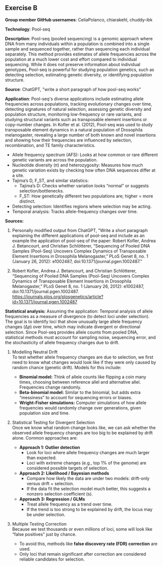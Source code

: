 ## Exercise B
**Group member GitHub usernames**: CeliaPolanco, chiarakehl, chuddy-ibk

**Technology**: Pool-seq

**Description**: Pool-seq (pooled sequencing) is a genomic approach where DNA from many individuals within a population is combined into a single sample and sequenced together, rather than sequencing each individual separately. This method provides estimates of allele frequencies across the population at a much lower cost and effort compared to individual sequencing. While it does not preserve information about individual genotypes, Pool-seq is powerful for studying population genetics, such as detecting selection, estimating genetic diversity, or identifying population structure.

**Source**: ChatGPT, "write a short paragraph of how pool-seq works"

**Application**: Pool-seq's diverse applications include estimating allele frequencies across populations, tracking evolutionary changes over time, detecting signatures of natural selection, assessing genetic diversity and population structure, monitoring low-frequency or rare variants, and studying structural variants such as transposable element insertions or copy-number changes. In Kofler et al. (2012), Pool-seq was used to study transposable element dynamics in a natural population of Drosophila melanogaster, revealing a large number of both known and novel insertions and showing how their frequencies are influenced by selection, recombination, and TE family characteristics.

- Allele frequency spectrum (AFS): Looks at how common or rare different genetic variants are across the population.
- Nucleotide diversity (π) and heterozygosity: Measures how much genetic variation exists by checking how often DNA sequences differ at a site.
- Tajima’s D, F_ST, and similar statistics:
    - Tajima’s D: Checks whether variation looks “normal” or suggests selection/bottlenecks.
    - F_ST: How genetically different two populations are; higher = more distinct.
- Detecting selection: Identifies regions where selection may be acting.
- Temporal analysis: Tracks allele-frequency changes over time.

**Sources:** 

1. Personally modified output from ChatGPT, "Write a short paragraph explaining the different applications of pool-seq and include as an example the application of pool-seq of the paper: Robert Kofler, Andrea J. Betancourt, and Christian Schlötterer, “Sequencing of Pooled DNA Samples (Pool-Seq) Uncovers Complex Dynamics of Transposable Element Insertions in Drosophila Melanogaster,” PLoS Genet 8, no. 1 (January 26, 2012): e1002487, doi:10.1371/journal.pgen.1002487."

2. Robert Kofler, Andrea J. Betancourt, and Christian Schlötterer, “Sequencing of Pooled DNA Samples (Pool-Seq) Uncovers Complex Dynamics of Transposable Element Insertions in Drosophila Melanogaster,” PLoS Genet 8, no. 1 (January 26, 2012): e1002487, doi:10.1371/journal.pgen.1002487.
https://journals.plos.org/plosgenetics/article?id=10.1371/journal.pgen.1002487

**Statistical analysis:** Assuming the application: Temporal analysis of allele frequencies as a measure of divergence (to detect loci under selection). The goal is to identify loci that show unusually large allele frequency changes (Δ𝑝) over time, which may indicate divergent or directional selection. Since Pool-seq provides allele counts from pooled DNA, statistical methods must account for sampling noise, sequencing error, and the stochasticity of allele frequency changes due to drift.

1) Modelling Neutral Drift  
    To test whether allele frequency changes are due to selection, we first need to know what changes would look like if they were only caused by random chance (genetic drift). Models for this include:  
    - **Binomial model:** Think of allele counts like flipping a coin many times, choosing between reference allel and alternative allel. Frequencies change randomly.  
    - **Beta-binomial model:** Similar to the binomial, but adds extra “messiness” to account for sequencing errors or biases.  
    - **Wright-Fisher simulations:** Computer simulations of how allele frequencies would randomly change over generations, given population size and time.  

2) Statistical Testing for Divergent Selection  
    Once we know what random change looks like, we can ask whether the observed allele frequency changes are too big to be explained by drift alone. Common approaches are:  
    - **Approach 1: Outlier detection**  
        - Look for loci where allele frequency changes are much larger than expected.  
        - Loci with extreme changes (e.g., top 1% of the genome) are considered possible targets of selection.  
    - **Approach 2: Likelihood / Bayesian methods**  
        - Compare how likely the data are under two models: drift-only versus drift + selection.  
        - If the data fit the selection model much better, this suggests a nonzero selection coefficient (s).  
    - **Approach 3: Regression / GLMs**  
        - Treat allele frequency as a trend over time.  
        - If the trend is too strong to be explained by drift, the locus may be under selection.  

3) Multiple Testing Correction  
    Because we test thousands or even millions of loci, some will look like “false positives” just by chance.  
    - To avoid this, methods like **false discovery rate (FDR) correction** are used.  
    - Only loci that remain significant after correction are considered reliable candidates for selection.  


